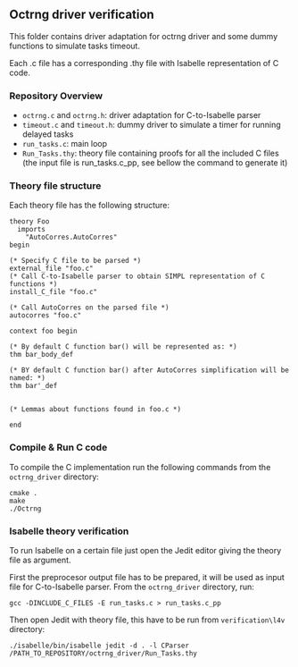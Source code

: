 
## Octrng driver verification

This folder contains driver adaptation for octrng driver and some dummy functions to simulate tasks timeout.

Each .c file has a corresponding .thy file with Isabelle representation of C code.

### Repository Overview

  * `octrng.c` and `octrng.h`: driver adaptation for C-to-Isabelle parser
  * `timeout.c` and `timeout.h`: dummy driver to simulate a timer for running delayed tasks
  * `run_tasks.c`: main loop
  * `Run_Tasks.thy`: theory file containing proofs for all the included C files (the input file is run_tasks.c_pp, see bellow the command to generate it)

### Theory file structure

Each theory file has the following structure:

```Isabelle
theory Foo
  imports
    "AutoCorres.AutoCorres"
begin

(* Specify C file to be parsed *)
external_file "foo.c" 
(* Call C-to-Isabelle parser to obtain SIMPL representation of C functions *)
install_C_file "foo.c" 

(* Call AutoCorres on the parsed file *)
autocorres "foo.c"

context foo begin

(* By default C function bar() will be represented as: *)
thm bar_body_def

(* BY default C function bar() after AutoCorres simplification will be named: *)
thm bar'_def


(* Lemmas about functions found in foo.c *)

end
```


### Compile & Run C code

To compile the C implementation run the following commands from the `octrng_driver` directory:

	cmake .
	make
	./Octrng 

### Isabelle theory verification

To run Isabelle on a certain file just open the Jedit editor giving the theory file as argument.

First the preprocesor output file has to be prepared, it will be used as input file for C-to-Isabelle parser.
From the `octrng_driver` directory, run:

	gcc -DINCLUDE_C_FILES -E run_tasks.c > run_tasks.c_pp


Then open Jedit with theory file, this have to be run from `verification\l4v` directory:

	./isabelle/bin/isabelle jedit -d . -l CParser /PATH_TO_REPOSITORY/octrng_driver/Run_Tasks.thy 

